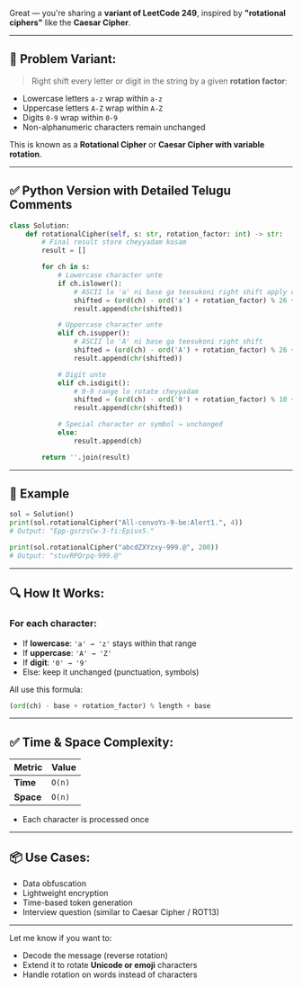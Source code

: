 Great — you're sharing a **variant of LeetCode 249**, inspired by **"rotational ciphers"** like the **Caesar Cipher**.

---

## 🔁 Problem Variant:

> Right shift every letter or digit in the string by a given **rotation factor**:

* Lowercase letters `a-z` wrap within `a-z`
* Uppercase letters `A-Z` wrap within `A-Z`
* Digits `0-9` wrap within `0-9`
* Non-alphanumeric characters remain unchanged

This is known as a **Rotational Cipher** or **Caesar Cipher with variable rotation**.

---

## ✅ Python Version with Detailed Telugu Comments

```python
class Solution:
    def rotationalCipher(self, s: str, rotation_factor: int) -> str:
        # Final result store cheyyadam kosam
        result = []

        for ch in s:
            # Lowercase character unte
            if ch.islower():
                # ASCII lo 'a' ni base ga teesukoni right shift apply cheyyadam
                shifted = (ord(ch) - ord('a') + rotation_factor) % 26 + ord('a')
                result.append(chr(shifted))

            # Uppercase character unte
            elif ch.isupper():
                # ASCII lo 'A' ni base ga teesukoni right shift
                shifted = (ord(ch) - ord('A') + rotation_factor) % 26 + ord('A')
                result.append(chr(shifted))

            # Digit unte
            elif ch.isdigit():
                # 0-9 range lo rotate cheyyadam
                shifted = (ord(ch) - ord('0') + rotation_factor) % 10 + ord('0')
                result.append(chr(shifted))

            # Special character or symbol → unchanged
            else:
                result.append(ch)

        return ''.join(result)
```

---

## 🧪 Example

```python
sol = Solution()
print(sol.rotationalCipher("All-convoYs-9-be:Alert1.", 4))
# Output: "Epp-gsrzsCw-3-fi:Epivx5."

print(sol.rotationalCipher("abcdZXYzxy-999.@", 200))
# Output: "stuvRPQrpq-999.@"
```

---

## 🔍 How It Works:

### For each character:

* If **lowercase**: `'a' → 'z'` stays within that range
* If **uppercase**: `'A' → 'Z'`
* If **digit**: `'0' → '9'`
* Else: keep it unchanged (punctuation, symbols)

All use this formula:

```python
(ord(ch) - base + rotation_factor) % length + base
```

---

## ✅ Time & Space Complexity:

| Metric    | Value  |
| --------- | ------ |
| **Time**  | `O(n)` |
| **Space** | `O(n)` |

* Each character is processed once

---

## 📦 Use Cases:

* Data obfuscation
* Lightweight encryption
* Time-based token generation
* Interview question (similar to Caesar Cipher / ROT13)

---

Let me know if you want to:

* Decode the message (reverse rotation)
* Extend it to rotate **Unicode or emoji** characters
* Handle rotation on words instead of characters
